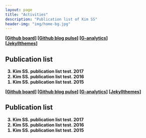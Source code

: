 ```yaml
---
layout: page
title: "Activities"
description: "Publication list of Kim SS"
header-img: "img/home-bg.jpg"
---
```


<b>[<a href="https://github.com/kisudsoe/">Github board</a>]  [<a href="https://github.com/kisudsoe/kisudsoe.github.io/pulse">Github blog pulse</a>]  [<a href="https://analytics.google.com/analytics/web/?authuser=0#report/defaultid/a96160670w141740405p146273105/">G-analytics</a>]</b><br/>
<b>[<a href="http://jekyllthemes.org">Jekyllthemes</a>]

<h2>Publication list</h2>
<ol reversed>
  <li>Kim SS. publication list test. 2017</li>
  <li>Kim SS. publication list test. 2016</li>
  <li>Kim SS. publication list test. 2015</li>
</ol>

[[Github board](https://github.com/kisudsoe/)]
[[Github blog pulse](https://github.com/kisudsoe/kisudsoe.github.io/pulse)]
[[G-analytics](https://analytics.google.com/analytics/web/?authuser=0#report/defaultid/a96160670w141740405p146273105/)]
[[Jekyllthemes](http://jekyllthemes.org)] 

## Publication list
<ol reversed>
  <li>Kim SS. publication list test. 2017</li>
  <li>Kim SS. publication list test. 2016</li>
  <li>Kim SS. publication list test. 2015</li>
</ol>
